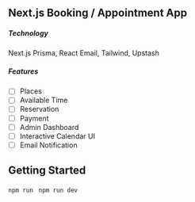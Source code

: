 ## Next.js Booking / Appointment App

##### Technology

Next.js Prisma, React Email, Tailwind, Upstash

##### Features

- [ ] Places
- [ ] Available Time
- [ ] Reservation
- [ ] Payment
- [ ] Admin Dashboard
- [ ] Interactive Calendar UI
- [ ] Email Notification

## Getting Started

`npm run `
`npm run dev`
